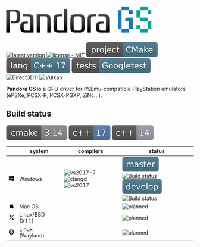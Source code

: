 # ![Pandora GS](_img/pandora_gs_logo.svg)
[![latest version](https://img.shields.io/badge/release-none-4da36a.svg)](https://github.com/vinders/gpu_pandora_GS/releases)
[![license - MIT](https://img.shields.io/badge/license-GPLv2-4da36a.svg)](LICENSE)
![project - Cmake](_img/badges/project_cmake.svg)
![lang - C++17](_img/badges/lang_cpp17.svg)
![tests - Gtest](_img/badges/tests_gtest.svg)<br>
![Direct3D11](https://img.shields.io/badge/Direct3D_11-supported-6c4.svg) ![Vulkan](https://img.shields.io/badge/Vulkan_1.2-planned-28b.svg)

**Pandora GS** is a GPU driver for PSEmu-compatible PlayStation emulators (ePSXe, PCSX-R, PCSX-PGXP, ZiNc...).

## Build status
![cmake 3.14](_img/badges/build_cmake_3_14.svg)
![C++17](_img/badges/build_cpp17.svg)
![C++14](_img/badges/build_cpp14.svg)

|  |           system            |  compilers  |  status  |
|--|-----------------------------|-------------|----------|
| ![win](_img/badges/system_win.png) | Windows          | ![vs2017-7](https://img.shields.io/badge/visual-2019+-57a.svg) ![clangcl](https://img.shields.io/badge/clang--cl-9.1+-57a.svg)<br>![vs2017](https://img.shields.io/badge/visual-2017-99a.svg) | ![master](_img/badges/branch_master.svg) [![Build status](https://ci.appveyor.com/api/projects/status/tlm2ew0xn7gwlg3h/branch/main?svg=true)](https://ci.appveyor.com/project/vinders/gpu-pandora-gs/branch/main)<br>![develop](_img/badges/branch_develop.svg) [![Build status](https://ci.appveyor.com/api/projects/status/tlm2ew0xn7gwlg3h/branch/develop?svg=true)](https://ci.appveyor.com/project/vinders/gpu-pandora-gs/branch/develop) |
| ![mac](_img/badges/system_mac.png) | Mac OS           |  | ![planned](https://img.shields.io/badge/-planned-28b.svg) |
| ![x11](_img/badges/system_x11.png) | Linux/BSD (X11)  |  | ![planned](https://img.shields.io/badge/-planned-28b.svg) |
| ![wln](_img/badges/system_wln.png) | Linux (Wayland)  |  | ![planned](https://img.shields.io/badge/-planned-28b.svg) |
